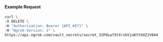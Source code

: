 <!-- Code generated for API Clients. DO NOT EDIT. -->

#### Example Request

```bash
curl \
-X DELETE \
-H "Authorization: Bearer {API_KEY}" \
-H "Ngrok-Version: 2" \
https://api.ngrok.com/vault_secrets/secret_32PdLw7XtXrsbVjoKYtXUZJV044
```
